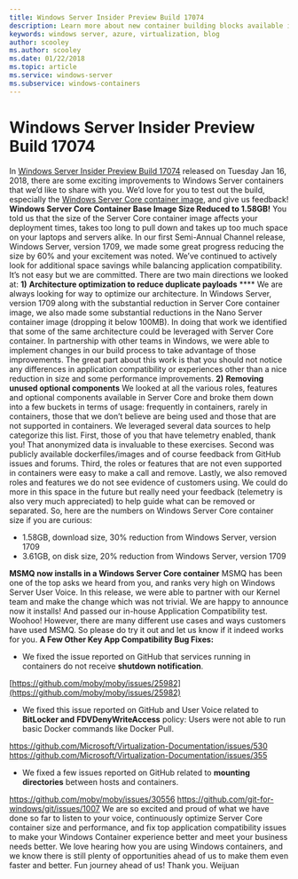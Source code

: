 ```yaml
---
title: Windows Server Insider Preview Build 17074
description: Learn more about new container building blocks available in Windows.
keywords: windows server, azure, virtualization, blog
author: scooley
ms.author: scooley
ms.date: 01/22/2018
ms.topic: article
ms.service: windows-server
ms.subservice: windows-containers
---
```


# Windows Server Insider Preview Build 17074

In [Windows Server Insider Preview Build 17074](https://blogs.windows.com/windowsexperience/2018/01/16/announcing-windows-server-insider-preview-build-17074/#9HZu5dBRKoVzcYoe.97) released on Tuesday Jan 16, 2018, there are some exciting improvements to Windows Server containers that we’d like to share with you. We’d love for you to test out the build, especially the [Windows Server Core container image](https://hub.docker.com/_/microsoft-windows-servercore-insider), and give us feedback! **Windows Server Core Container Base Image Size Reduced to 1.58GB!** You told us that the size of the Server Core container image affects your deployment times, takes too long to pull down and takes up too much space on your laptops and servers alike. In our first Semi-Annual Channel release, Windows Server, version 1709, we made some great progress reducing the size by 60% and your excitement was noted. We’ve continued to actively look for additional space savings while balancing application compatibility. It’s not easy but we are committed. There are two main directions we looked at: **1)** **Architecture optimization to reduce duplicate payloads** **** We are always looking for way to optimize our architecture. In Windows Server, version 1709 along with the substantial reduction in Server Core container image, we also made some substantial reductions in the Nano Server container image (dropping it below 100MB). In doing that work we identified that some of the same architecture could be leveraged with Server Core container. In partnership with other teams in Windows, we were able to implement changes in our build process to take advantage of those improvements. The great part about this work is that you should not notice any differences in application compatibility or experiences other than a nice reduction in size and some performance improvements. **2)** **Removing unused optional components** We looked at all the various roles, features and optional components available in Server Core and broke them down into a few buckets in terms of usage: frequently in containers, rarely in containers, those that we don’t believe are being used and those that are not supported in containers. We leveraged several data sources to help categorize this list. First, those of you that have telemetry enabled, thank you! That anonymized data is invaluable to these exercises. Second was publicly available dockerfiles/images and of course feedback from GitHub issues and forums. Third, the roles or features that are not even supported in containers were easy to make a call and remove. Lastly, we also removed roles and features we do not see evidence of customers using. We could do more in this space in the future but really need your feedback (telemetry is also very much appreciated) to help guide what can be removed or separated. So, here are the numbers on Windows Server Core container size if you are curious:

  * 1.58GB, download size, 30% reduction from Windows Server, version 1709
  * 3.61GB, on disk size, 20% reduction from Windows Server, version 1709

**MSMQ now installs in a Windows Server Core container** MSMQ has been one of the top asks we heard from you, and ranks very high on Windows Server User Voice. In this release, we were able to partner with our Kernel team and make the change which was not trivial. We are happy to announce now it installs! And passed our in-house Application Compatibility test. Woohoo! However, there are many different use cases and ways customers have used MSMQ. So please do try it out and let us know if it indeed works for you. **A Few Other Key App Compatibility Bug Fixes:**

  * We fixed the issue reported on GitHub that services running in containers do not receive **shutdown notification**.

[https://github.com/moby/moby/issues/25982](https://github.com/moby/moby/issues/25982)

  * We fixed this issue reported on GitHub and User Voice related to **BitLocker and** **FDVDenyWriteAccess** policy: Users were not able to run basic Docker commands like Docker Pull.

<https://github.com/Microsoft/Virtualization-Documentation/issues/530> <https://github.com/Microsoft/Virtualization-Documentation/issues/355>  

  * We fixed a few issues reported on GitHub related to **mounting directories** between hosts and containers.

<https://github.com/moby/moby/issues/30556> <https://github.com/git-for-windows/git/issues/1007> We are so excited and proud of what we have done so far to listen to your voice, continuously optimize Server Core container size and performance, and fix top application compatibility issues to make your Windows Container experience better and meet your business needs better. We love hearing how you are using Windows containers, and we know there is still plenty of opportunities ahead of us to make them even faster and better. Fun journey ahead of us! Thank you. Weijuan
